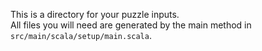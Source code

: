 This is a directory for your puzzle inputs.  
All files you will need are generated by the main method in `src/main/scala/setup/main.scala`.